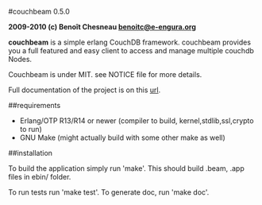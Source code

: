 #couchbeam 0.5.0 

**2009-2010 (c) Benoît Chesneau <benoitc@e-engura.org>**

**couchbeam** is a simple erlang CouchDB framework. couchbeam provides you a full featured and easy client to access and manage multiple couchdb Nodes.

Couchbeam is under MIT. see NOTICE file for more details.

Full documentation of the project is on this [url](http://benoitc.github.com/couchbeam).



##requirements

* Erlang/OTP R13/R14 or newer (compiler to build, kernel,stdlib,ssl,crypto to run)
* GNU Make (might actually build with some other make as well)

##installation

To build the application simply run 'make'. This should build .beam, .app
files in ebin/ folder.

To run tests run 'make test'.
To generate doc, run 'make doc'.
